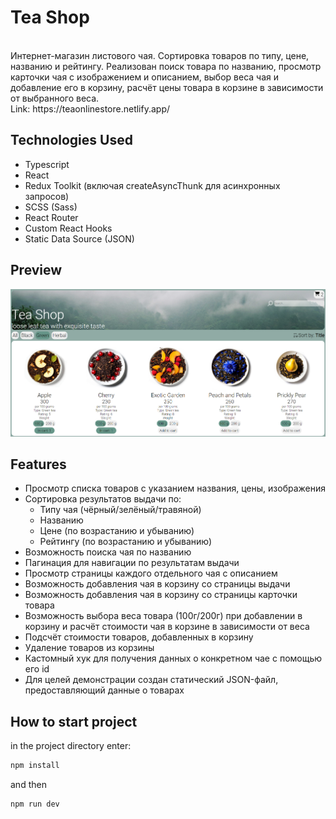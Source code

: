 # Tea Shop

<br />
Интернет-магазин листового чая. Сортировка товаров по типу, цене, названию и рейтингу. Реализован поиск товара по названию, просмотр карточки чая с изображением и описанием, выбор веса чая и добавление его в корзину, расчёт цены товара в корзине в зависимости от выбранного веса.
<br />
Link: https://teaonlinestore.netlify.app/

## Technologies Used

- Typescript
- React
- Redux Toolkit (включая createAsyncThunk для асинхронных запросов)
- SCSS (Sass)
- React Router
- Custom React Hooks
- Static Data Source (JSON)

## Preview

<img src="./src/assets/teashoppreview.PNG" alt="preview">

## Features

- Просмотр списка товаров с указанием названия, цены, изображения
- Сортировка результатов выдачи по:
  - Типу чая (чёрный/зелёный/травяной)
  - Названию
  - Цене (по возрастанию и убыванию)
  - Рейтингу (по возрастанию и убыванию)
- Возможность поиска чая по названию
- Пагинация для навигации по результатам выдачи
- Просмотр страницы каждого отдельного чая с описанием
- Возможность добавления чая в корзину со страницы выдачи
- Возможность добавления чая в корзину со страницы карточки товара
- Возможность выбора веса товара (100г/200г) при добавлении в корзину и расчёт стоимости чая в корзине в зависимости от веса
- Подсчёт стоимости товаров, добавленных в корзину
- Удаление товаров из корзины
- Кастомный хук для получения данных о конкретном чае с помощью его id
- Для целей демонстрации создан статический JSON-файл, предоставляющий данные о товарах

## How to start project

in the project directory enter:

```js
npm install
```

and then

```js
npm run dev
```
